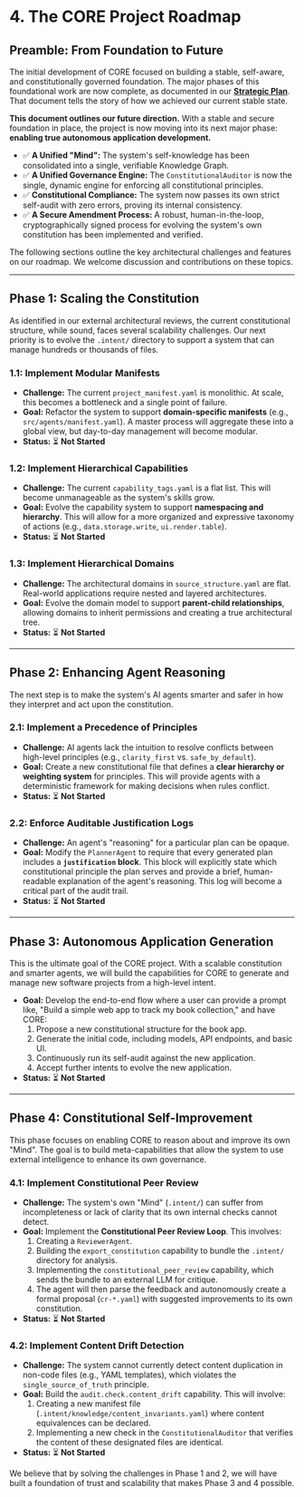 # 4. The CORE Project Roadmap

## Preamble: From Foundation to Future

The initial development of CORE focused on building a stable, self-aware, and constitutionally governed foundation. The major phases of this foundational work are now complete, as documented in our **[Strategic Plan](StrategicPlan.md)**. That document tells the story of how we achieved our current stable state.

**This document outlines our future direction.** With a stable and secure foundation in place, the project is now moving into its next major phase: **enabling true autonomous application development.**

-   ✅ **A Unified "Mind":** The system's self-knowledge has been consolidated into a single, verifiable Knowledge Graph.
-   ✅ **A Unified Governance Engine:** The `ConstitutionalAuditor` is now the single, dynamic engine for enforcing all constitutional principles.
-   ✅ **Constitutional Compliance:** The system now passes its own strict self-audit with zero errors, proving its internal consistency.
-   ✅ **A Secure Amendment Process:** A robust, human-in-the-loop, cryptographically signed process for evolving the system's own constitution has been implemented and verified.

The following sections outline the key architectural challenges and features on our roadmap. We welcome discussion and contributions on these topics.

---

## Phase 1: Scaling the Constitution

As identified in our external architectural reviews, the current constitutional structure, while sound, faces several scalability challenges. Our next priority is to evolve the `.intent/` directory to support a system that can manage hundreds or thousands of files.

### 1.1: Implement Modular Manifests

-   **Challenge:** The current `project_manifest.yaml` is monolithic. At scale, this becomes a bottleneck and a single point of failure.
-   **Goal:** Refactor the system to support **domain-specific manifests** (e.g., `src/agents/manifest.yaml`). A master process will aggregate these into a global view, but day-to-day management will become modular.
-   **Status:** ⏳ **Not Started**

### 1.2: Implement Hierarchical Capabilities

-   **Challenge:** The current `capability_tags.yaml` is a flat list. This will become unmanageable as the system's skills grow.
-   **Goal:** Evolve the capability system to support **namespacing and hierarchy**. This will allow for a more organized and expressive taxonomy of actions (e.g., `data.storage.write`, `ui.render.table`).
-   **Status:** ⏳ **Not Started**

### 1.3: Implement Hierarchical Domains

-   **Challenge:** The architectural domains in `source_structure.yaml` are flat. Real-world applications require nested and layered architectures.
-   **Goal:** Evolve the domain model to support **parent-child relationships**, allowing domains to inherit permissions and creating a true architectural tree.
-   **Status:** ⏳ **Not Started**

---

## Phase 2: Enhancing Agent Reasoning

The next step is to make the system's AI agents smarter and safer in how they interpret and act upon the constitution.

### 2.1: Implement a Precedence of Principles

-   **Challenge:** AI agents lack the intuition to resolve conflicts between high-level principles (e.g., `clarity_first` vs. `safe_by_default`).
-   **Goal:** Create a new constitutional file that defines a **clear hierarchy or weighting system** for principles. This will provide agents with a deterministic framework for making decisions when rules conflict.
-   **Status:** ⏳ **Not Started**

### 2.2: Enforce Auditable Justification Logs

-   **Challenge:** An agent's "reasoning" for a particular plan can be opaque.
-   **Goal:** Modify the `PlannerAgent` to require that every generated plan includes a **`justification` block**. This block will explicitly state which constitutional principle the plan serves and provide a brief, human-readable explanation of the agent's reasoning. This log will become a critical part of the audit trail.
-   **Status:** ⏳ **Not Started**

---

## Phase 3: Autonomous Application Generation

This is the ultimate goal of the CORE project. With a scalable constitution and smarter agents, we will build the capabilities for CORE to generate and manage new software projects from a high-level intent.

-   **Goal:** Develop the end-to-end flow where a user can provide a prompt like, "Build a simple web app to track my book collection," and have CORE:
    1.  Propose a new constitutional structure for the book app.
    2.  Generate the initial code, including models, API endpoints, and basic UI.
    3.  Continuously run its self-audit against the new application.
    4.  Accept further intents to evolve the new application.
-   **Status:** ⏳ **Not Started**

---

## Phase 4: Constitutional Self-Improvement

This phase focuses on enabling CORE to reason about and improve its own "Mind". The goal is to build meta-capabilities that allow the system to use external intelligence to enhance its own governance.

### 4.1: Implement Constitutional Peer Review

-   **Challenge:** The system's own "Mind" (`.intent/`) can suffer from incompleteness or lack of clarity that its own internal checks cannot detect.
-   **Goal:** Implement the **Constitutional Peer Review Loop**. This involves:
    1.  Creating a `ReviewerAgent`.
    2.  Building the `export_constitution` capability to bundle the `.intent/` directory for analysis.
    3.  Implementing the `constitutional_peer_review` capability, which sends the bundle to an external LLM for critique.
    4.  The agent will then parse the feedback and autonomously create a formal proposal (`cr-*.yaml`) with suggested improvements to its own constitution.
-   **Status:** ⏳ **Not Started**

### 4.2: Implement Content Drift Detection

-   **Challenge:** The system cannot currently detect content duplication in non-code files (e.g., YAML templates), which violates the `single_source_of_truth` principle.
-   **Goal:** Build the `audit.check.content_drift` capability. This will involve:
    1.  Creating a new manifest file (`.intent/knowledge/content_invariants.yaml`) where content equivalences can be declared.
    2.  Implementing a new check in the `ConstitutionalAuditor` that verifies the content of these designated files are identical.
-   **Status:** ⏳ **Not Started**

We believe that by solving the challenges in Phase 1 and 2, we will have built a foundation of trust and scalability that makes Phase 3 and 4 possible.
